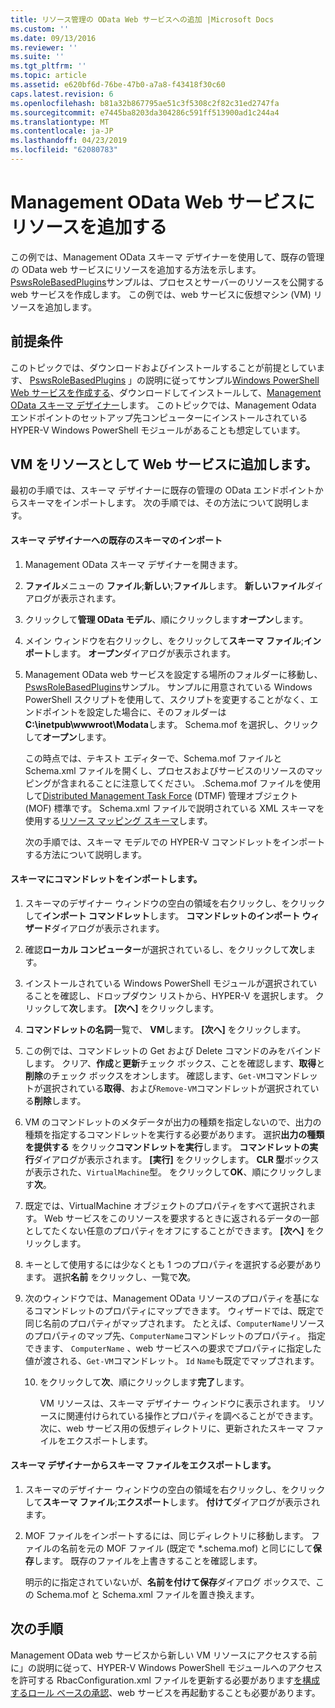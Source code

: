 ```yaml
---
title: リソース管理の OData Web サービスへの追加 |Microsoft Docs
ms.custom: ''
ms.date: 09/13/2016
ms.reviewer: ''
ms.suite: ''
ms.tgt_pltfrm: ''
ms.topic: article
ms.assetid: e620bf6d-76be-47b0-a7a8-f43418f30c60
caps.latest.revision: 6
ms.openlocfilehash: b81a32b867795ae51c3f5308c2f82c31ed2747fa
ms.sourcegitcommit: e7445ba8203da304286c591ff513900ad1c244a4
ms.translationtype: MT
ms.contentlocale: ja-JP
ms.lasthandoff: 04/23/2019
ms.locfileid: "62080783"
---
```

# <a name="adding-resources-to-a-management-odata-web-service"></a>Management OData Web サービスにリソースを追加する

この例では、Management OData スキーマ デザイナーを使用して、既存の管理の OData web サービスにリソースを追加する方法を示します。 [PswsRoleBasedPlugins](https://code.msdn.microsoft.com:443/windowsdesktop/PswsRoleBasedPlugins-9c79b75a)サンプルは、プロセスとサーバーのリソースを公開する web サービスを作成します。 この例では、web サービスに仮想マシン (VM) リソースを追加します。

## <a name="prerequisites"></a>前提条件

このトピックでは、ダウンロードおよびインストールすることが前提としています、 [PswsRoleBasedPlugins](https://code.msdn.microsoft.com:443/windowsdesktop/PswsRoleBasedPlugins-9c79b75a) 」の説明に従ってサンプル[Windows PowerShell Web サービスを作成する](./creating-a-management-odata-web-service.md)、ダウンロードしてインストールして、[Management OData スキーマ デザイナー](https://marketplace.visualstudio.com/items?itemName=jlisc0.ManagementODataSchemaDesigner)します。 このトピックでは、Management Odata エンドポイントのセットアップ先コンピューターにインストールされている HYPER-V Windows PowerShell モジュールがあることも想定しています。

## <a name="adding-vm-as-a-resource-to-the-web-service"></a>VM をリソースとして Web サービスに追加します。

最初の手順では、スキーマ デザイナーに既存の管理の OData エンドポイントからスキーマをインポートします。 次の手順では、その方法について説明します。

#### <a name="importing-an-existing-schema-into-the-schema-designer"></a>スキーマ デザイナーへの既存のスキーマのインポート

1. Management OData スキーマ デザイナーを開きます。

2. **ファイル**メニューの **ファイル**;**新しい**;**ファイル**します。 **新しいファイル**ダイアログが表示されます。

3. クリックして**管理 OData モデル**、順にクリックします**オープン**します。

4. メイン ウィンドウを右クリックし、をクリックして**スキーマ ファイル**;**インポート**します。 **オープン**ダイアログが表示されます。

5. Management OData web サービスを設定する場所のフォルダーに移動し、 [PswsRoleBasedPlugins](https://code.msdn.microsoft.com:443/windowsdesktop/PswsRoleBasedPlugins-9c79b75a)サンプル。 サンプルに用意されている Windows PowerShell スクリプトを使用して、スクリプトを変更することがなく、エンドポイントを設定した場合に、そのフォルダーは**C:\inetpub\wwwroot\Modata**します。 Schema.mof を選択し、クリックして**オープン**します。

   この時点では、テキスト エディターで、Schema.mof ファイルと Schema.xml ファイルを開くし、プロセスおよびサービスのリソースのマッピングが含まれることに注意してください。 .Schema.mof ファイルを使用して[Distributed Management Task Force](https://www.dmtf.org/) (DTMF) 管理オブジェクト (MOF) 標準です。 Schema.xml ファイルで説明されている XML スキーマを使用する[リソース マッピング スキーマ](./resource-mapping-schema.md)します。

   次の手順では、スキーマ モデルでの HYPER-V コマンドレットをインポートする方法について説明します。

#### <a name="importing-cmdlets-into-the-schema"></a>スキーマにコマンドレットをインポートします。

1. スキーマのデザイナー ウィンドウの空白の領域を右クリックし、をクリックして**インポート コマンドレット**します。 **コマンドレットのインポート ウィザード**ダイアログが表示されます。

2. 確認**ローカル コンピューター**が選択されているし、をクリックして**次**します。

3. インストールされている Windows PowerShell モジュールが選択されていることを確認し、ドロップダウン リストから、HYPER-V を選択します。 クリックして**次**します。 **[次へ]** をクリックします。

4. **コマンドレットの名詞**一覧で、 **VM**します。 **[次へ]** をクリックします。

5. この例では、コマンドレットの Get および Delete コマンドのみをバインドします。 クリア、**作成**と**更新**チェック ボックス、ことを確認します、**取得**と**削除**のチェック ボックスをオンします。 確認します、`Get-VM`コマンドレットが選択されている**取得**、および`Remove-VM`コマンドレットが選択されている**削除**します。

6. VM のコマンドレットのメタデータが出力の種類を指定しないので、出力の種類を指定するコマンドレットを実行する必要があります。 選択**出力の種類を提供する** をクリック**コマンドレットを実行**します。 **コマンドレットの実行**ダイアログが表示されます。 **[実行]** をクリックします。 **CLR 型**ボックスが表示された、`VirtualMachine`型。 をクリックして**OK**、順にクリックします**次**。

7. 既定では、VirtualMachine オブジェクトのプロパティをすべて選択されます。 Web サービスをこのリソースを要求するときに返されるデータの一部としてたくない任意のプロパティをオフにすることができます。 **[次へ]** をクリックします。

8. キーとして使用するには少なくとも 1 つのプロパティを選択する必要があります。 選択**名前** をクリックし、一覧で**次**。

9. 次のウィンドウでは、Management OData リソースのプロパティを基になるコマンドレットのプロパティにマップできます。 ウィザードでは、既定で同じ名前のプロパティがマップされます。 たとえば、`ComputerName`リソースのプロパティのマップ先、`ComputerName`コマンドレットのプロパティ。  指定できます、 `ComputerName` 、web サービスへの要求でプロパティに指定した値が渡される、`Get-VM`コマンドレット。 `Id` `Name`も既定でマップされます。

   10. をクリックして**次**、順にクリックします**完了**します。

       VM リソースは、スキーマ デザイナー ウィンドウに表示されます。 リソースに関連付けられている操作とプロパティを調べることができます。 次に、web サービス用の仮想ディレクトリに、更新されたスキーマ ファイルをエクスポートします。

#### <a name="exporting-schema-files-from-the-schema-designer"></a>スキーマ デザイナーからスキーマ ファイルをエクスポートします。

1. スキーマのデザイナー ウィンドウの空白の領域を右クリックし、をクリックして**スキーマ ファイル**;**エクスポート**します。 **付けて**ダイアログが表示されます。

2. MOF ファイルをインポートするには、同じディレクトリに移動します。 ファイルの名前を元の MOF ファイル (既定で *.schema.mof) と同じにして**保存**します。 既存のファイルを上書きすることを確認します。

   明示的に指定されていないが、**名前を付けて保存**ダイアログ ボックスで、この Schema.mof と Schema.xml ファイルを置き換えます。

## <a name="next-steps"></a>次の手順

Management OData web サービスから新しい VM リソースにアクセスする前に」の説明に従って、HYPER-V Windows PowerShell モジュールへのアクセスを許可する RbacConfiguration.xml ファイルを更新する必要があります[を構成するロール ベースの承認](./configuring-role-based-authorization.md)、web サービスを再起動することも必要があります。